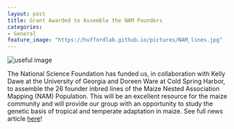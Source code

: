 ```yaml
---
layout: post
title: Grant Awarded to Assemble the NAM Founders
categories:
- General
feature_image: "https://huffordlab.github.io/pictures/NAM_lines.jpg"
---
```


![useful image](https://huffordlab.github.io/pictures/NAM_lines.jpg)

The National Science Foundation has funded us, in collaboration with Kelly Dawe at the University of Georgia and Doreen Ware at Cold Spring Harbor, to assemble the 26 founder inbred lines of the Maize Nested Association Mapping (NAM) Population. This will be an excellent resource for the maize community and will provide our group with an opportunity to study the genetic basis of tropical and temperate adaptation in maize. See full news article <a href="https://www.news.iastate.edu/news/2018/01/17/corngenomesnsf">here</a>!
